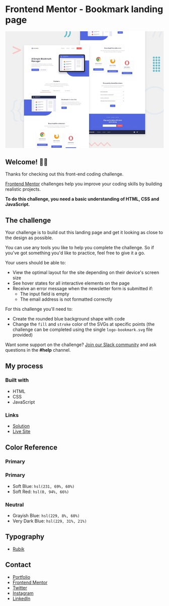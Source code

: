 # Frontend Mentor - Bookmark landing page

![Design preview for the Bookmark landing page coding challenge](./design/desktop-preview.jpg)

## Welcome! 👋🏻

Thanks for checking out this front-end coding challenge.

[Frontend Mentor](https://www.frontendmentor.io) challenges help you improve your coding skills by building realistic projects.

**To do this challenge, you need a basic understanding of HTML, CSS and JavaScript.**

## The challenge

Your challenge is to build out this landing page and get it looking as close to the design as possible.

You can use any tools you like to help you complete the challenge. So if you've got something you'd like to practice, feel free to give it a go.

Your users should be able to:

- View the optimal layout for the site depending on their device's screen size
- See hover states for all interactive elements on the page
- Receive an error message when the newsletter form is submitted if:
  - The input field is empty
  - The email address is not formatted correctly

For this challenge you'll need to:

- Create the rounded blue background shape with code
- Change the `fill` and `stroke` color of the SVGs at specific points (the challenge can be completed using the single `logo-bookmark.svg` file provided)

Want some support on the challenge? [Join our Slack community](https://www.frontendmentor.io/slack) and ask questions in the **#help** channel.

## My process

### Built with

- HTML
- CSS
- JavaScript

### Links

- [Solution](https://www.frontendmentor.io/solutions/bookmark-landing-page-LEEG7WDlCD)
- [Live Site](https://aimarbustamante.github.io/Bookmark-Landing-Page/)

## Color Reference

### Primary

### Primary

- Soft Blue: `hsl(231, 69%, 60%)`
- Soft Red: `hsl(0, 94%, 66%)`

### Neutral

- Grayish Blue: `hsl(229, 8%, 60%)`
- Very Dark Blue: `hsl(229, 31%, 21%)`

## Typography

- [Rubik](https://fonts.google.com/specimen/Rubik)

## Contact

- [Portfolio](https://aimarbusta.netlify.app/)
- [Frontend Mentor](https://www.frontendmentor.io/profile/AimarBustamante)
- [Twitter](https://twitter.com/aimarBusta)
- [Instagram](https://www.instagram.com/aimarbusta.dev/)
- [LinkedIn](https://www.linkedin.com/in/aimarbustamante/)